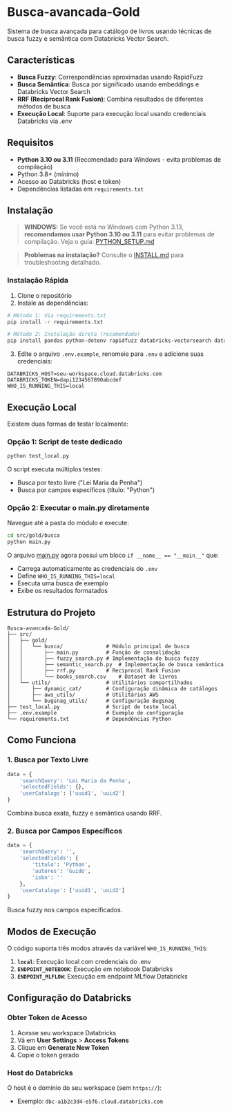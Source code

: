 # Busca-avancada-Gold

Sistema de busca avançada para catálogo de livros usando técnicas de busca fuzzy e semântica com Databricks Vector Search.

## Características

- **Busca Fuzzy**: Correspondências aproximadas usando RapidFuzz
- **Busca Semântica**: Busca por significado usando embeddings e Databricks Vector Search
- **RRF (Reciprocal Rank Fusion)**: Combina resultados de diferentes métodos de busca
- **Execução Local**: Suporte para execução local usando credenciais Databricks via .env

## Requisitos

- **Python 3.10 ou 3.11** (Recomendado para Windows - evita problemas de compilação)
- Python 3.8+ (mínimo)
- Acesso ao Databricks (host e token)
- Dependências listadas em `requirements.txt`

## Instalação

> **WINDOWS:** Se você está no Windows com Python 3.13, **recomendamos usar Python 3.10 ou 3.11** para evitar problemas de compilação. Veja o guia: [PYTHON_SETUP.md](PYTHON_SETUP.md)

> **Problemas na instalação?** Consulte o [INSTALL.md](INSTALL.md) para troubleshooting detalhado.

### Instalação Rápida

1. Clone o repositório
2. Instale as dependências:
```bash
# Método 1: Via requirements.txt
pip install -r requirements.txt

# Método 2: Instalação direta (recomendado)
pip install pandas python-dotenv rapidfuzz databricks-vectorsearch databricks-langchain
```

3. Edite o arquivo `.env.example`, renomeie para `.env` e adicione suas credenciais:
```
DATABRICKS_HOST=seu-workspace.cloud.databricks.com
DATABRICKS_TOKEN=dapi1234567890abcdef
WHO_IS_RUNNING_THIS=local
```

## Execução Local

Existem duas formas de testar localmente:

### Opção 1: Script de teste dedicado 

```bash
python test_local.py
```

O script executa múltiplos testes:
- Busca por texto livre ("Lei Maria da Penha")
- Busca por campos específicos (título: "Python")

### Opção 2: Executar o main.py diretamente

Navegue até a pasta do módulo e execute:

```bash
cd src/gold/busca
python main.py
```

O arquivo [main.py](src/gold/busca/main.py) agora possui um bloco `if __name__ == "__main__"` que:
- Carrega automaticamente as credenciais do `.env`
- Define `WHO_IS_RUNNING_THIS=local`
- Executa uma busca de exemplo
- Exibe os resultados formatados

## Estrutura do Projeto

```
Busca-avancada-Gold/
├── src/
│   ├── gold/
│   │   └── busca/              # Módulo principal de busca
│   │       ├── main.py         # Função de consolidação
│   │       ├── fuzzy_search.py # Implementação de busca fuzzy
│   │       ├── semantic_search.py  # Implementação de busca semântica
│   │       ├── rrf.py          # Reciprocal Rank Fusion
│   │       └── books_search.csv    # Dataset de livros
│   └── utils/                  # Utilitários compartilhados
│       ├── dynamic_cat/        # Configuração dinâmica de catálogos
│       ├── aws_utils/          # Utilitários AWS
│       └── bugsnag_utils/      # Configuração Bugsnag
├── test_local.py               # Script de teste local
├── .env.example                # Exemplo de configuração
└── requirements.txt            # Dependências Python
```

## Como Funciona

### 1. Busca por Texto Livre
```python
data = {
    'searchQuery': 'Lei Maria da Penha',
    'selectedFields': {},
    'userCatalogs': ['uuid1', 'uuid2']
}
```
Combina busca exata, fuzzy e semântica usando RRF.

### 2. Busca por Campos Específicos
```python
data = {
    'searchQuery': '',
    'selectedFields': {
        'titulo': 'Python',
        'autores': 'Guido',
        'isbn': ''
    },
    'userCatalogs': ['uuid1', 'uuid2']
}
```
Busca fuzzy nos campos especificados.

## Modos de Execução

O código suporta três modos através da variável `WHO_IS_RUNNING_THIS`:

1. **`local`**: Execução local com credenciais do .env
2. **`ENDPOINT_NOTEBOOK`**: Execução em notebook Databricks
3. **`ENDPOINT_MLFLOW`**: Execução em endpoint MLflow Databricks

## Configuração do Databricks

### Obter Token de Acesso

1. Acesse seu workspace Databricks
2. Vá em **User Settings** > **Access Tokens**
3. Clique em **Generate New Token**
4. Copie o token gerado

### Host do Databricks

O host é o domínio do seu workspace (sem `https://`):
- Exemplo: `dbc-a1b2c3d4-e5f6.cloud.databricks.com`
